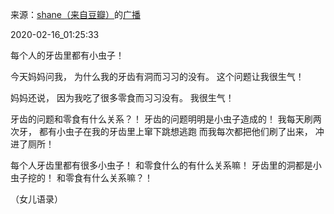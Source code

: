 来源：[shane（来自豆瓣）](https://www.douban.com/people/37164735/)的[广播](https://www.douban.com/people/37164735/status/2813924025/)


2020-02-16_01:25:33


每个人的牙齿里都有小虫子！

今天妈妈问我，
为什么我的牙齿有洞而习习的没有。
这个问题让我很生气！

妈妈还说，
因为我吃了很多零食而习习没有。
我很生气！

牙齿的问题和零食有什么关系？！
牙齿的问题明明是小虫子造成的！
我每天刷两次牙，
都有小虫子在我的牙齿里上窜下跳想逃跑
而我每次都把他们刷了出来，
冲进了厕所！

每个人牙齿里都有很多小虫子！
和零食什么的有什么关系嘛！
牙齿里的洞都是小虫子挖的！
和零食有什么关系嘛？！

（女儿语录）
